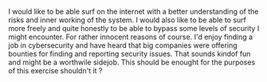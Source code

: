 I would like to be able surf on the internet with a better understanding of the risks and inner working of the system.
I would also like to be able to surf more freely and quite honestly to be able to bypass some levels of security I might encounter. For rather innocent reasons of course.
I'd enjoy finding a job in cybersecurity and have heard that big companies were offering bounties for finding and reporting security issues. That sounds kindof fun and might be a worthwile sidejob.
This should be enought for the purposes of this exercise shouldn't it ?
